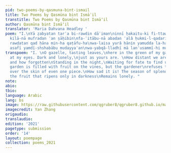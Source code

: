 ```yaml
---
pid: two-poems-by-qasmuna-bint-ismail
title: Two Poems by Qasmūna bint Ismāʿil
transtitle: Two Poems by Qasmūna bint Ismā‘il
author: Qasmūna bint Ismā‘il
translator: 'Maria Dahvana Headley '
poem: "I.\nYā ẓabyatan tarʿa bi-rawdin dāʾiman\ninnī ḥakaitu-ki fi-ttawaḥḥushi wa-l-ḥawari.\nAmsâ
  kilā-nā mufradan ʿan ṣāḥibin\nfa-ʿitābu-nā abadan ʿalâ ḥukmi-l-qadari\n\nII. \nAyā
  rawḍatan qad ḥāna min-ha qaṭāfu-ha\nwa-laisa yurâ ḥānin yamudda la-ha yadā;\nfa-wā
  asafī yamdī-shshabābu mudayyaʿan\nwa-yabqâ-lladhī mā lanʾusammī-hi mufradā"
transpoem: "I. \nO gazelle, tasting leaves,\nhere in the green of my garden.\nLook
  at my eyes. Dark and lonely,\njust as yours are. \nHow distant we are from our beloveds,
  and how forgotten\nStanding in the night,\nWaiting for fate to find us.\n\nII.\nThe
  garden is filled with fruit on the vines, but the gardener\nrefuses to brush a finger
  over the skin of even one piece.\nHow sad it is! The season of splendor passes,\nand
  the fruit that ripens only in darkness\nRemains lonely. "
note: 
abio: 
tbio: 
language: Arabic
lang: bs
image: https://raw.githubusercontent.com/qgruber8/qgruber8.github.io/main/assets/images/images_21/headley.jpg
imagecredit: Yan Zhang
origaudio: 
translaudio: 
edition: '2021'
pagetype: submission
order: '14'
layout: poempage
collection: poems_2021
---
```

